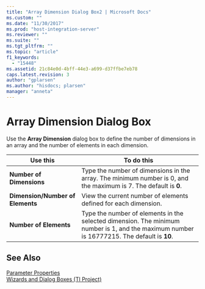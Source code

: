 ```yaml
---
title: "Array Dimension Dialog Box2 | Microsoft Docs"
ms.custom: ""
ms.date: "11/30/2017"
ms.prod: "host-integration-server"
ms.reviewer: ""
ms.suite: ""
ms.tgt_pltfrm: ""
ms.topic: "article"
f1_keywords: 
  - "15448"
ms.assetid: 21c84e0d-4bff-44e3-a699-d37ffbe7eb78
caps.latest.revision: 3
author: "gplarsen"
ms.author: "hisdocs; plarsen"
manager: "anneta"
---
```

# Array Dimension Dialog Box
Use the **Array Dimension** dialog box to define the number of dimensions in an array and the number of elements in each dimension.  
  
|Use this|To do this|  
|--------------|----------------|  
|**Number of Dimensions**|Type the number of dimensions in the array. The minimum number is 0, and the maximum is 7. The default is **0**.|  
|**Dimension/Number of Elements**|View the current number of elements defined for each dimension.|  
|**Number of Elements**|Type the number of elements in the selected dimension. The minimum number is 1, and the maximum number is 16777215. The default is **10**.|  
  
## See Also  
 [Parameter Properties](../core/parameter-properties2.md)   
 [Wizards and Dialog Boxes (TI Project)](../core/wizards-and-dialog-boxes-ti-project-1.md)